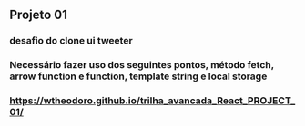 ## Projeto 01
### desafio do clone ui tweeter
### Necessário fazer uso dos seguintes pontos, método fetch, arrow function e function, template string e local storage

### https://wtheodoro.github.io/trilha_avancada_React_PROJECT_01/